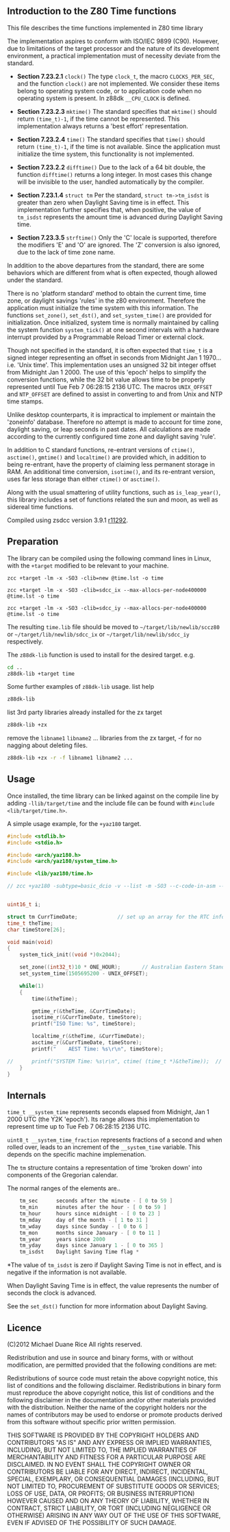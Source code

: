 ## Introduction to the Z80 Time functions

This file describes the time functions implemented in Z80 time library

The implementation aspires to conform with ISO/IEC 9899 (C90). However, due to limitations of the target processor and the nature of its development environment, a practical implementation must of necessity deviate from the standard.

+ __Section 7.23.2.1__ `clock()`
The type `clock_t`, the macro `CLOCKS_PER_SEC`, and the function `clock()` are not implemented. We consider these items belong to operating system code, or to application code when no operating system is present. In z88dk `__CPU_CLOCK` is defined.

+ __Section 7.23.2.3__ `mktime()`
The standard specifies that `mktime()` should return `(time_t)-1`, if the time cannot be represented. This implementation always returns a 'best effort' representation.

+ __Section 7.23.2.4__ `time()`
The standard specifies that `time()` should return `(time_t)-1`, if the time is not available. Since the application must initialize the time system, this functionality is not implemented.

+ __Section 7.23.2.2__ `difftime()`
Due to the lack of a 64 bit double, the function `difftime()` returns a long integer. In most cases this change will be invisible to the user, handled automatically by the compiler.

+ __Section 7.23.1.4__ `struct tm`
Per the standard, `struct tm->tm_isdst` is greater than zero when Daylight Saving time is in effect. This implementation further specifies that, when positive, the value of `tm_isdst` represents the amount time is advanced during Daylight Saving time.

+ __Section 7.23.3.5__ `strftime()`
Only the 'C' locale is supported, therefore the modifiers 'E' and 'O' are ignored. The 'Z' conversion is also ignored, due to the lack of time zone name.


In addition to the above departures from the standard, there are some behaviors which are different from what is often expected, though allowed under the standard.

There is no 'platform standard' method to obtain the current time, time zone, or daylight savings 'rules' in the z80 environment. Therefore the application must initialize the time system with this information. The functions `set_zone()`, `set_dst()`, and `set_system_time()` are provided for initialization. Once initialized, system time is normally maintained by calling the system function `system_tick()` at one second intervals with a hardware interrupt provided by a Programmable Reload Timer or external clock.

Though not specified in the standard, it is often expected that `time_t` is a signed integer representing an offset in seconds from Midnight Jan 1 1970... i.e. 'Unix time'. This implementation uses an unsigned 32 bit integer offset from Midnight Jan 1 2000. The use of this 'epoch' helps to simplify the conversion functions, while the 32 bit value allows time to be properly represented until Tue Feb 7 06:28:15 2136 UTC. The macros `UNIX_OFFSET` and `NTP_OFFSET` are defined to assist in converting to and from Unix and NTP time stamps.

Unlike desktop counterparts, it is impractical to implement or maintain the 'zoneinfo' database. Therefore no attempt is made to account for time zone, daylight saving, or leap seconds in past dates. All calculations are made according to the currently configured time zone and daylight saving 'rule'.

In addition to C standard functions, re-entrant versions of `ctime()`, `asctime()`, `gmtime()` and `localtime()` are provided which, in addition to being re-entrant, have the property of claiming less permanent storage in RAM. An additional time conversion, `isotime()`, and its re-entrant version, uses far less storage than either `ctime()` or `asctime()`.

Along with the usual smattering of utility functions, such as `is_leap_year()`, this library includes a set of functions related the sun and moon, as well as sidereal time functions.

Compiled using zsdcc version 3.9.1 [r11292](https://sourceforge.net/p/sdcc/code/11292/log/?path=/trunk/sdcc).

## Preparation

The library can be compiled using the following command lines in Linux, with the `+target` modified to be relevant to your machine.

`zcc +target -lm -x -SO3 -clib=new @time.lst -o time`

`zcc +target -lm -x -SO3 -clib=sdcc_ix --max-allocs-per-node400000 @time.lst -o time`

`zcc +target -lm -x -SO3 -clib=sdcc_iy --max-allocs-per-node400000 @time.lst -o time`

The resulting `time.lib` file should be moved to `~/target/lib/newlib/sccz80` or `~/target/lib/newlib/sdcc_ix` or `~/target/lib/newlib/sdcc_iy` respectively.

The `z88dk-lib` function is used to install for the desired target. e.g.

```bash
cd ..
z88dk-lib +target time
```

Some further examples of `z88dk-lib` usage.
list help
```bash
z88dk-lib
```
list 3rd party libraries already installed for the zx target
```bash
z88dk-lib +zx
```
remove the `libname1` `libname2` ... libraries from the zx target, -f for no nagging about deleting files.
```bash
z88dk-lib +zx -r -f libname1 libname2 ...
```

## Usage

Once installed, the time library can be linked against on the compile line by adding `-llib/target/time` and the include file can be found with `#include <lib/target/time.h>`.

A simple usage example, for the `+yaz180` target.

```c
#include <stdlib.h>
#include <stdio.h>

#include <arch/yaz180.h>
#include <arch/yaz180/system_time.h>

#include <lib/yaz180/time.h>

// zcc +yaz180 -subtype=basic_dcio -v --list -m -SO3 --c-code-in-asm --opt-code-size -clib=sdcc_iy -llib/yaz180/time --max-allocs-per-node200000 @atest.lst -o time_app -create-app


uint16_t i;

struct tm CurrTimeDate; 			// set up an array for the RTC info.
time_t theTime;
char timeStore[26];

void main(void)
{
    system_tick_init((void *)0x2044);

    set_zone((int32_t)10 * ONE_HOUR);       // Australian Eastern Standard Time
    set_system_time(1505695200 - UNIX_OFFSET);

    while(1)
    {
        time(&theTime);

        gmtime_r(&theTime, &CurrTimeDate);
        isotime_r(&CurrTimeDate, timeStore);
        printf("ISO Time: %s", timeStore);

        localtime_r(&theTime, &CurrTimeDate);
        asctime_r(&CurrTimeDate, timeStore);
        printf("    AEST Time: %s\r\n", timeStore);

//      printf("SYSTEM Time: %s\r\n", ctime( (time_t *)&theTime));  // all in one line
    }
}
```

## Internals

`time_t __system_time` represents seconds elapsed from Midnight, Jan 1 2000 UTC (the Y2K 'epoch').
Its range allows this implementation to represent time up to Tue Feb 7 06:28:15 2136 UTC.

`uint8_t __system_time_fraction` represents fractions of a second and when rolled over, leads to an increment of the `__system_time` variable. This depends on the specific machine implemenation.

The `tm` structure contains a representation of time 'broken down' into components of the
Gregorian calendar.

The normal ranges of the elements are..
```c
    tm_sec      seconds after the minute - [ 0 to 59 ]
    tm_min      minutes after the hour - [ 0 to 59 ]
    tm_hour     hours since midnight - [ 0 to 23 ]
    tm_mday     day of the month - [ 1 to 31 ]
    tm_wday     days since Sunday - [ 0 to 6 ]
    tm_mon      months since January - [ 0 to 11 ]
    tm_year     years since 2000
    tm_yday     days since January 1 - [ 0 to 365 ]
    tm_isdst    Daylight Saving Time flag *
```
*The value of `tm_isdst` is zero if Daylight Saving Time is not in effect, and is negative if
the information is not available.

When Daylight Saving Time is in effect, the value represents the number of
seconds the clock is advanced.

See the `set_dst()` function for more information about Daylight Saving.


## Licence

(C)2012 Michael Duane Rice All rights reserved.

Redistribution and use in source and binary forms, with or without modification, are permitted provided that the following conditions are met:

Redistributions of source code must retain the above copyright notice, this list of conditions and the following disclaimer. Redistributions in binary form must reproduce the above copyright notice, this list of conditions and the following disclaimer in the documentation and/or other materials provided with the distribution. Neither the name of the copyright holders nor the names of contributors may be used to endorse or promote products derived from this software without specific prior written permission.

THIS SOFTWARE IS PROVIDED BY THE COPYRIGHT HOLDERS AND CONTRIBUTORS "AS IS" AND ANY EXPRESS OR IMPLIED WARRANTIES, INCLUDING, BUT NOT LIMITED TO, THE IMPLIED WARRANTIES OF MERCHANTABILITY AND FITNESS FOR A PARTICULAR PURPOSE ARE DISCLAIMED. IN NO EVENT SHALL THE COPYRIGHT OWNER OR CONTRIBUTORS BE LIABLE FOR ANY DIRECT, INDIRECT, INCIDENTAL, SPECIAL, EXEMPLARY, OR CONSEQUENTIAL DAMAGES (INCLUDING, BUT NOT LIMITED TO, PROCUREMENT OF SUBSTITUTE GOODS OR SERVICES; LOSS OF USE, DATA, OR PROFITS; OR BUSINESS INTERRUPTION) HOWEVER CAUSED AND ON ANY THEORY OF LIABILITY, WHETHER IN CONTRACT, STRICT LIABILITY, OR TORT (INCLUDING NEGLIGENCE OR OTHERWISE) ARISING IN ANY WAY OUT OF THE USE OF THIS SOFTWARE, EVEN IF ADVISED OF THE POSSIBILITY OF SUCH DAMAGE.
